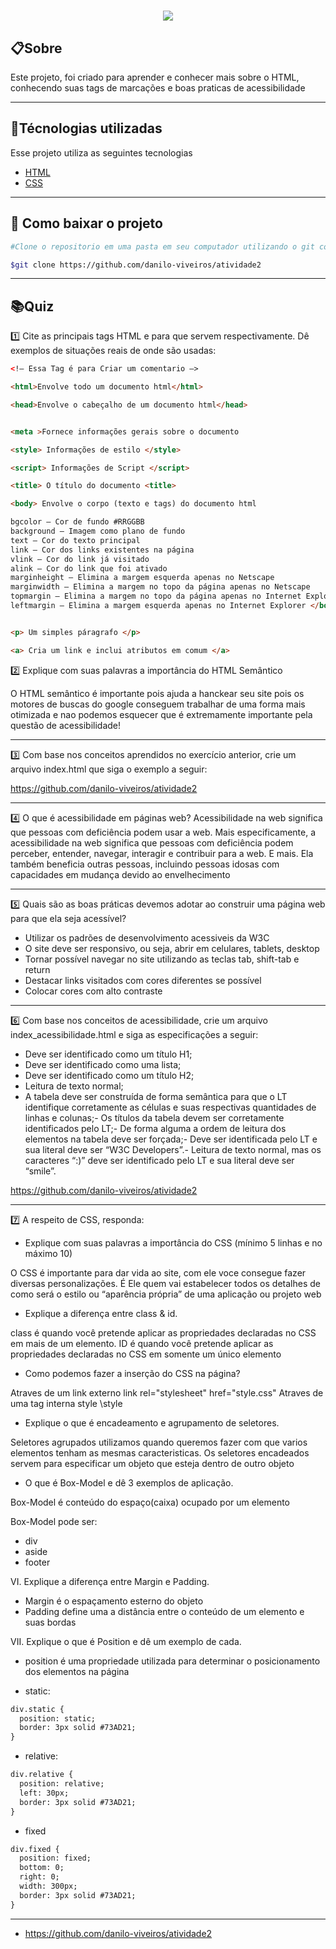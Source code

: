 <h1 align="center"><img src="https://ik.imagekit.io/ye92oytkqhhm/Sem_título_zEMc7QNMv.png?updatedAt=1637672480064"></h1>


## 📋Sobre

Este projeto, foi criado para aprender e conhecer mais sobre o HTML, conhecendo suas tags de marcações e boas praticas de acessibilidade

---

## 🚀Técnologias utilizadas

Esse projeto utiliza as seguintes tecnologias

- [HTML](https://www.w3schools.com/html/)
- [CSS](s://www.w3schools.com/css/default.asp)

---

## 💼 Como baixar o projeto

```bash
#Clone o repositorio em uma pasta em seu computador utilizando o git com o código abaixo: 

$git clone https://github.com/danilo-viveiros/atividade2

```
---

## 📚Quiz

1️⃣  Cite  as  principais  tags  HTML  e  para  que  servem  respectivamente.  Dê  exemplos  de  situações reais de onde são usadas:

```HTML
<!– Essa Tag é para Criar um comentario –>

<html>Envolve todo um documento html</html>

<head>Envolve o cabeçalho de um documento html</head>


<meta >Fornece informações gerais sobre o documento

<style> Informações de estilo </style>

<script> Informações de Script </script>

<title> O título do documento <title>

<body> Envolve o corpo (texto e tags) do documento html

bgcolor – Cor de fundo #RRGGBB
background – Imagem como plano de fundo
text – Cor do texto principal
link – Cor dos links existentes na página
vlink – Cor do link já visitado
alink – Cor do link que foi ativado
marginheight – Elimina a margem esquerda apenas no Netscape
marginwidth – Elimina a margem no topo da página apenas no Netscape
topmargin – Elimina a margem no topo da página apenas no Internet Explorer
leftmargin – Elimina a margem esquerda apenas no Internet Explorer </body>


<p> Um simples páragrafo </p>

<a> Cria um link e inclui atributos em comum </a>


```

2️⃣  Explique com suas palavras a importância do HTML Semântico

O HTML semântico é importante pois ajuda a hanckear seu site pois os motores de buscas do google conseguem trabalhar de uma forma mais otimizada e nao podemos esquecer que é extremamente importante pela questão de acessibilidade!

---

3️⃣ Com base nos conceitos aprendidos no exercício anterior, crie um arquivo index.html que siga o exemplo a seguir:

https://github.com/danilo-viveiros/atividade2

---

4️⃣ O que é acessibilidade em páginas web?
Acessibilidade na web significa que pessoas com deficiência podem usar a web. Mais especificamente, a acessibilidade na web significa que pessoas com deficiência podem perceber, entender, navegar, interagir e contribuir para a web. E mais. Ela também beneficia outras pessoas, incluindo pessoas idosas com capacidades em mudança devido ao envelhecimento

---

5️⃣ Quais são as boas práticas devemos adotar ao construir uma página web para que ela seja acessível?

- Utilizar os padrões de desenvolvimento acessiveis da W3C
- O site deve ser responsivo, ou seja, abrir em celulares, tablets, desktop
- Tornar possível navegar no site utilizando as teclas tab, shift-tab e return
- Destacar links visitados com cores diferentes se possível
- Colocar cores com alto contraste
---
6️⃣ Com base nos conceitos de acessibilidade, crie um arquivo index_acessibilidade.html e siga as especificações a seguir:
- Deve ser identificado como um título H1;
- Deve ser identificado como uma lista;
- Deve ser identificado como um título H2;
- Leitura de texto normal;
- A tabela deve ser construída de forma semântica para que o LT identifique corretamente as células e suas respectivas quantidades de linhas e colunas;- Os títulos da tabela devem ser corretamente identificados pelo LT;- De forma alguma a ordem de leitura dos elementos na tabela deve ser forçada;- Deve ser identificada pelo LT e sua literal deve ser “W3C Developers”.- Leitura de texto normal, mas os caracteres “:)” deve ser identificado pelo LT e sua literal deve ser “smile”.



https://github.com/danilo-viveiros/atividade2

---

7️⃣ A respeito de CSS, responda:
- Explique com suas palavras a importância do CSS (mínimo 5 linhas e no máximo 10)

O CSS é importante para dar vida ao site, com ele voce consegue fazer diversas personalizações.
É Ele quem vai estabelecer todos os detalhes de como será o estilo ou “aparência própria” de uma aplicação ou projeto web

- Explique a diferença entre class & id.

class é quando você pretende aplicar as propriedades declaradas no CSS em mais de um elemento.
ID é quando você pretende aplicar as propriedades declaradas no CSS em somente um único elemento

-  Como podemos fazer a inserção do CSS na página?

Atraves de um link externo link rel="stylesheet" href="style.css"
Atraves de uma tag interna style \style

- Explique o que é encadeamento e agrupamento de seletores.

Seletores agrupados utilizamos quando queremos fazer com que varios elementos tenham as mesmas caracteristicas.
Os seletores encadeados servem para especificar um objeto que esteja dentro de outro objeto


- O que é Box-Model e dê 3 exemplos de aplicação.

Box-Model é conteúdo do espaço(caixa) ocupado por um elemento

Box-Model pode ser:

- div
- aside
- footer

VI. Explique a diferença entre Margin e Padding.

- Margin é o espaçamento esterno do objeto
- Padding define uma a distância entre o conteúdo de um elemento e suas bordas

VII. Explique o que é Position e dê um exemplo de cada.

- position é uma propriedade utilizada para determinar o posicionamento dos elementos na página

- static: 
```html
div.static {
  position: static;
  border: 3px solid #73AD21;
}
```
- relative:
```HTML
div.relative {
  position: relative;
  left: 30px;
  border: 3px solid #73AD21;
}

```
- fixed
```HTML
div.fixed {
  position: fixed;
  bottom: 0;
  right: 0;
  width: 300px;
  border: 3px solid #73AD21;
}
```


---


- https://github.com/danilo-viveiros/atividade2